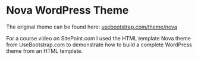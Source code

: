 # Nova WordPress Theme #

The original theme can be found here: [usebootstrap.com/theme/nova](http://usebootstrap.com/theme/nova)

For a course video on SitePoint.com I used the HTML template Nova theme from UseBootstrap.com to 
demonstrate how to build a complete WordPress theme from an HTML template.